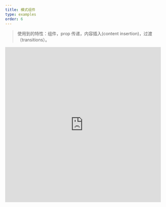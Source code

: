 ```yaml
---
title: 模式组件
type: examples
order: 6
---
```


> 使用到的特性：组件，prop 传递，内容插入(content insertion)，过渡（transitions）。

<iframe width="100%" height="500" src="https://jsfiddle.net/yyx990803/mwLbw11k/embedded/result,html,js,css" allowfullscreen="allowfullscreen" frameborder="0"></iframe>
